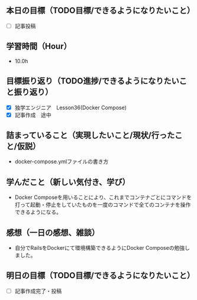 ## 本日の目標（TODO目標/できるようになりたいこと）
- [ ] 記事投稿
## 学習時間（Hour）
- 10.0h
## 目標振り返り（TODO進捗/できるようになりたいこと振り返り）
- [x] 独学エンジニア　Lesson36(Docker Compose)
- [x] 記事作成　途中

## 詰まっていること（実現したいこと/現状/行ったこと/仮説）
- docker-compose.ymlファイルの書き方
## 学んだこと（新しい気付き、学び）
- Docker Composeを用いることにより、これまでコンテナごとにコマンドを打って起動・停止をしていたものを一度のコマンドで全てのコンテナを操作できるようになる。
## 感想（一日の感想、雑談）
- 自分でRailsをDockerにて環境構築できるようにDocker Composeの勉強しました。
## 明日の目標（TODO目標/できるようになりたいこと）
- [ ] 記事作成完了・投稿
